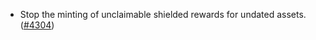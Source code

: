 - Stop the minting of unclaimable shielded rewards for undated assets.
  ([\#4304](https://github.com/anoma/namada/issues/4304))